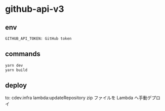 # github-api-v3

## env

```bash
GITHUB_API_TOKEN: GitHub token
```

## commands

```bash
yarn dev
yarn build
```

## deploy

to: cdev.infra lambda:updateRepository
zip ファイルを Lambda へ手動デプロイ
